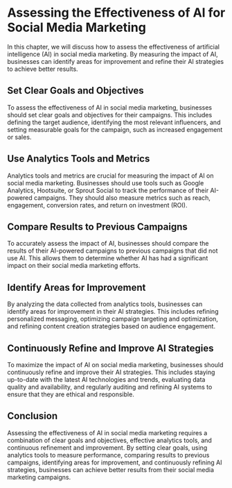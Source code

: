 Assessing the Effectiveness of AI for Social Media Marketing
======================================================================================================================

In this chapter, we will discuss how to assess the effectiveness of artificial intelligence (AI) in social media marketing. By measuring the impact of AI, businesses can identify areas for improvement and refine their AI strategies to achieve better results.

Set Clear Goals and Objectives
------------------------------

To assess the effectiveness of AI in social media marketing, businesses should set clear goals and objectives for their campaigns. This includes defining the target audience, identifying the most relevant influencers, and setting measurable goals for the campaign, such as increased engagement or sales.

Use Analytics Tools and Metrics
-------------------------------

Analytics tools and metrics are crucial for measuring the impact of AI on social media marketing. Businesses should use tools such as Google Analytics, Hootsuite, or Sprout Social to track the performance of their AI-powered campaigns. They should also measure metrics such as reach, engagement, conversion rates, and return on investment (ROI).

Compare Results to Previous Campaigns
-------------------------------------

To accurately assess the impact of AI, businesses should compare the results of their AI-powered campaigns to previous campaigns that did not use AI. This allows them to determine whether AI has had a significant impact on their social media marketing efforts.

Identify Areas for Improvement
------------------------------

By analyzing the data collected from analytics tools, businesses can identify areas for improvement in their AI strategies. This includes refining personalized messaging, optimizing campaign targeting and optimization, and refining content creation strategies based on audience engagement.

Continuously Refine and Improve AI Strategies
---------------------------------------------

To maximize the impact of AI on social media marketing, businesses should continuously refine and improve their AI strategies. This includes staying up-to-date with the latest AI technologies and trends, evaluating data quality and availability, and regularly auditing and refining AI systems to ensure that they are ethical and responsible.

Conclusion
----------

Assessing the effectiveness of AI in social media marketing requires a combination of clear goals and objectives, effective analytics tools, and continuous refinement and improvement. By setting clear goals, using analytics tools to measure performance, comparing results to previous campaigns, identifying areas for improvement, and continuously refining AI strategies, businesses can achieve better results from their social media marketing campaigns.
